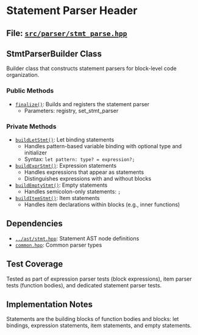# Statement Parser Header

## File: [`src/parser/stmt_parse.hpp`](../../src/parser/stmt_parse.hpp)

## StmtParserBuilder Class

Builder class that constructs statement parsers for block-level code organization.

### Public Methods

- [`finalize()`](../../src/parser/stmt_parse.hpp:15): Builds and registers the statement parser
  - Parameters: registry, set_stmt_parser

### Private Methods

- [`buildLetStmt()`](../../src/parser/stmt_parse.hpp:18): Let binding statements
  - Handles pattern-based variable binding with optional type and initializer
  - Syntax: `let pattern: type? = expression?;`
- [`buildExprStmt()`](../../src/parser/stmt_parse.hpp:19): Expression statements
  - Handles expressions that appear as statements
  - Distinguishes expressions with and without blocks
- [`buildEmptyStmt()`](../../src/parser/stmt_parse.hpp:20): Empty statements
  - Handles semicolon-only statements: `;`
- [`buildItemStmt()`](../../src/parser/stmt_parse.hpp:21): Item statements
  - Handles item declarations within blocks (e.g., inner functions)

## Dependencies

- [`../ast/stmt.hpp`](../../src/ast/stmt.hpp): Statement AST node definitions
- [`common.hpp`](../../src/parser/common.hpp): Common parser types

## Test Coverage

Tested as part of expression parser tests (block expressions), item parser tests (function bodies), and dedicated statement parser tests.

## Implementation Notes

Statements are the building blocks of function bodies and blocks: let bindings, expression statements, item statements, and empty statements.